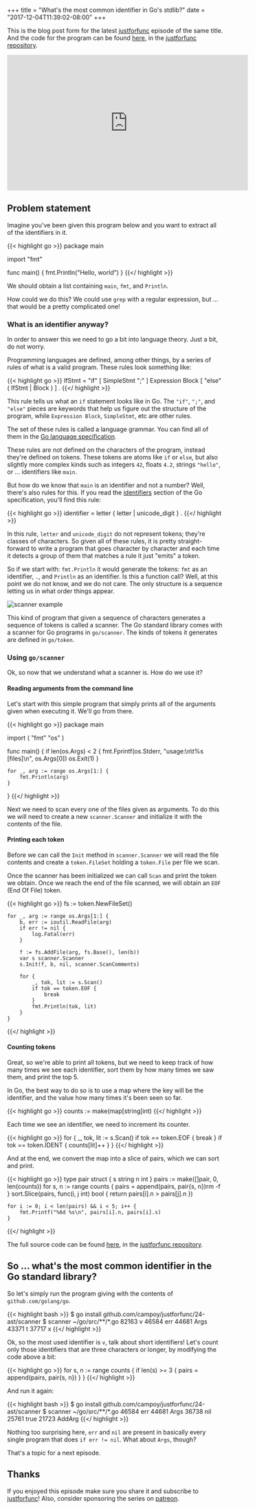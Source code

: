 +++
title = "What's the most common identifier in Go's stdlib?"
date = "2017-12-04T11:39:02-08:00"
+++

This is the blog post form for the latest [justforfunc](http://justforfunc.com)
episode of the same title. And the code for the program can be found [here](https://github.com/campoy/justforfunc/blob/master/24-ast/scanner/main.go),
in the [justforfunc repository](https://github.com/campoy/justforfunc).

<iframe width="560" height="315" src="https://www.youtube.com/embed/k23xhJoTbI4" frameborder="0" allowfullscreen></iframe>

## Problem statement

Imagine you've been given this program below and you want to extract
all of the identifiers in it.

{{< highlight go >}}
package main

import "fmt"

func main() {
    fmt.Println("Hello, world")
}
{{</ highlight >}}

We should obtain a list containing `main`, `fmt`, and `Println`.

How could we do this? We could use `grep` with a regular
expression, but ... that would be a pretty complicated one!

### What is an identifier anyway?

In order to answer this we need to go a bit into language theory.
Just a bit, do not worry.

Programming languages are defined, among other things, by a series
of rules of what is a valid program. These rules look something like:

{{< highlight go >}}
IfStmt = "if" [ SimpleStmt ";" ] Expression Block [ "else" ( IfStmt | Block ) ] .
{{</ highlight >}}

This rule tells us what an `if` statement looks like in Go. The `"if"`, `";"`,
and `"else"` pieces are keywords that help us figure out the structure of the
program, while `Expression Block`, `SimpleStmt`, etc are other rules.

The set of these rules is called a language grammar.
You can find all of them in the [Go language specification](https://golang.org/ref/spec).

These rules are not defined on the characters of the program,
instead they're defined on tokens.
These tokens are atoms like `if` or `else`, but also slightly more complex
kinds such as integers `42`, floats `4.2`, strings `"hello"`, or ... identifiers
like `main`.

But how do we know that `main` is an identifier and not a number?
Well, there's also rules for this. If you read the
[identifiers](https://golang.org/ref/spec#identifier) section of the
Go specification, you'll find this rule:

{{< highlight go >}}
identifier = letter { letter | unicode_digit } .
{{</ highlight >}}

In this rule, `letter` and `unicode_digit` do not represent tokens; they're
classes of characters. So given all of these rules, it is pretty straight-forward
to write a program that goes character by character and each time it detects
a group of them that matches a rule it just "emits" a token.

So if we start with: `fmt.Println` it would generate the tokens: `fmt` as an
identifier, `.`, and `Println` as an identifier. Is this a function call?
Well, at this point we do not know, and we do not care. The only structure
is a sequence letting us in what order things appear.

![scanner example](/img/scanner/rule.png)

This kind of program that given a sequence of characters generates a sequence
of tokens is called a scanner. The Go standard library comes with a scanner
for Go programs in `go/scanner`. The kinds of tokens it generates are defined
in `go/token`.

### Using `go/scanner`

Ok, so now that we understand what a scanner is. How do we use it?

#### Reading arguments from the command line

Let's start with this simple program that simply prints all of the arguments
given when executing it. We'll go from there.

{{< highlight go >}}
package main

import (
	"fmt"
	"os"
)

func main() {
	if len(os.Args) < 2 {
		fmt.Fprintf(os.Stderr, "usage:\n\t%s [files]\n", os.Args[0])
		os.Exit(1)
	}

	for _, arg := range os.Args[1:] {
		fmt.Println(arg)
	}
}
{{</ highlight >}}

Next we need to scan every one of the files given as arguments. To do this
we will need to create a new `scanner.Scanner` and initialize it with the
contents of the file.

#### Printing each token

Before we can call the `Init` method in `scanner.Scanner` we will read the
file contents and create a `token.FileSet` holding a `token.File` per file
we scan.

Once the scanner has been initialized we can call `Scan` and print the token
we obtain. Once we reach the end of the file scanned, we will obtain an `EOF`
(End Of File) token.

{{< highlight go >}}
	fs := token.NewFileSet()

	for _, arg := range os.Args[1:] {
		b, err := ioutil.ReadFile(arg)
		if err != nil {
			log.Fatal(err)
		}

		f := fs.AddFile(arg, fs.Base(), len(b))
		var s scanner.Scanner
		s.Init(f, b, nil, scanner.ScanComments)

		for {
			_, tok, lit := s.Scan()
			if tok == token.EOF {
				break
			}
			fmt.Println(tok, lit)
		}
	}
{{</ highlight >}}


#### Counting tokens

Great, so we're able to print all tokens, but we need to keep track of how many times
we see each identifier, sort them by how many times we saw them, and print the top 5.

In Go, the best way to do so is to use a map where the key will be the identifier, and
the value how many times it's been seen so far.

{{< highlight go >}}
	counts := make(map[string]int)
{{</ highlight >}}

Each time we see an identifier, we need to increment its counter.

{{< highlight go >}}
		for {
			_, tok, lit := s.Scan()
			if tok == token.EOF {
				break
			}
			if tok == token.IDENT {
				counts[lit]++
			}
		}
{{</ highlight >}}

And at the end, we convert the map into a slice of pairs, which we can sort and print.

{{< highlight go >}}
	type pair struct {
		s string
		n int
	}
	pairs := make([]pair, 0, len(counts))
	for s, n := range counts {
		pairs = append(pairs, pair{s, n})rm -f 
	}
	sort.Slice(pairs, func(i, j int) bool { return pairs[i].n > pairs[j].n })

	for i := 0; i < len(pairs) && i < 5; i++ {
		fmt.Printf("%6d %s\n", pairs[i].n, pairs[i].s)
	}
{{</ highlight >}}

The full source code can be found [here](https://github.com/campoy/justforfunc/blob/master/24-ast/scanner/main.go),
in the [justforfunc repository](https://github.com/campoy/justforfunc).

## So ... what's the most common identifier in the Go standard library?

So let's simply run the program giving with the contents of `github.com/golang/go`.

{{< highlight bash >}}
$ go install github.com/campoy/justforfunc/24-ast/scanner
$ scanner ~/go/src/**/*.go
 82163 v
 46584 err
 44681 Args
 43371 t
 37717 x
{{</ highlight >}}

Ok, so the most used identifier is `v`, talk about short identifiers!
Let's count only those identifiers that are three characters or longer, by
modifying the code above a bit:

{{< highlight go >}}
	for s, n := range counts {
		if len(s) >= 3 {
			pairs = append(pairs, pair{s, n})
		}
	}
{{</ highlight >}}

And run it again:

{{< highlight bash >}}
$ go install github.com/campoy/justforfunc/24-ast/scanner
$ scanner ~/go/src/**/*.go
 46584 err
 44681 Args
 36738 nil
 25761 true
 21723 AddArg
{{</ highlight >}}

Nothing too surprising here, `err` and `nil` are present in basically
every single program that does `if err != nil`. What about `Args`, though?

That's a topic for a next episode.

## Thanks

If you enjoyed this episode make sure you share it and subscribe to
[justforfunc](http://justforfunc.com)!
Also, consider sponsoring the series on [patreon](https://patreon.com/justforfunc).
